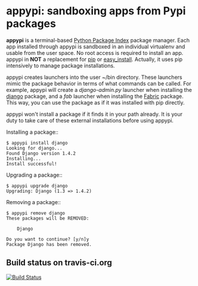 appypi: sandboxing apps from Pypi packages
==========================================
**appypi** is a terminal-based
[Python Package Index](http://pypi.python.org/pypi) package manager.
Each app installed through appypi is sandboxed in an individual virtualenv
and usable from the user space. No root access is required to install an app.
appypi in **NOT** a replacement for [pip](http://www.pip-installer.org/)
or [easy_install](http://peak.telecommunity.com/DevCenter/EasyInstall).
Actually, it uses pip intensively to manage package installations.

appypi creates launchers into the user ~/bin directory. These launchers mimic
the package behavior in terms of what commands can be called. For example,
appypi will create a *django-admin.py* launcher when installing the
[django](http://djangoproject.com/) package, and a *fab* launcher
when installing the [Fabric](http://fabfile.org/) package.
This way, you can use the package as if it was installed with pip directly.

appypi won't install a package if it finds it in your path already.
It is your duty to take care of these external installations before using appypi.


Installing a package::

    $ appypi install django
    Looking for django...
    Found Django version 1.4.2
    Installing...
    Install successful!

Upgrading a package::

    $ appypi upgrade django
    Upgrading: Django (1.3 => 1.4.2)

Removing a package::

    $ appypi remove django
    These packages will be REMOVED:

        Django

    Do you want to continue? [y/n]y
    Package Django has been removed.


Build status on travis-ci.org
-----------------------------
[![Build Status](https://travis-ci.org/stephanepechard/appypi.png)](https://travis-ci.org/stephanepechard/appypi)


